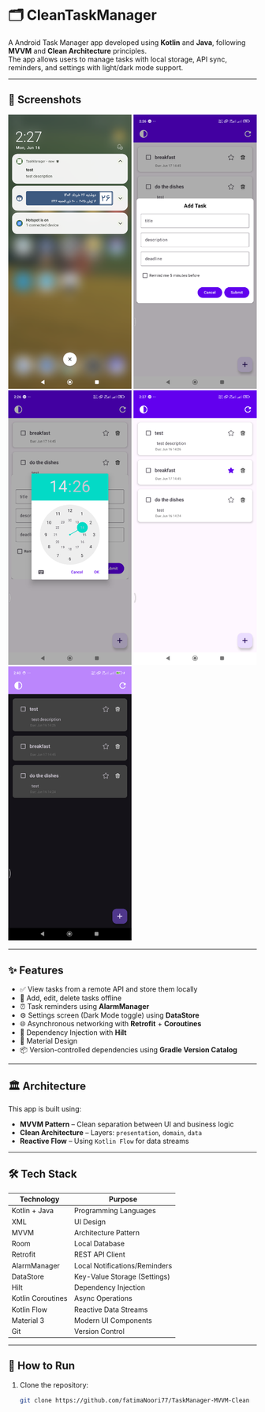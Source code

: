 # 🗂️ CleanTaskManager

A Android Task Manager app developed using **Kotlin** and **Java**, following **MVVM** and **Clean Architecture** principles.  
The app allows users to manage tasks with local storage, API sync, reminders, and settings with light/dark mode support.

---

## 📱 Screenshots

<img src="asset/img_alarm_notification.png" width="250" alt="alarm notification"/>
<img src="asset/img_add_task.png" width="250" alt="add task dialog"/>
<img src="asset/img_date_time.png" width="250" alt="set date and time to remind"/>
<img src="asset/img_task_list.png" width="250" alt="tasks list"/>
<img src="asset/img_dark_theme.png" width="250" alt="dark and light theme"/>

---

## ✨ Features

- ✅ View tasks from a remote API and store them locally
- 📝 Add, edit, delete tasks offline
- ⏰ Task reminders using **AlarmManager**
- ⚙️ Settings screen (Dark Mode toggle) using **DataStore**
- 🌐 Asynchronous networking with **Retrofit** + **Coroutines**
- 💉 Dependency Injection with **Hilt**
- 🎨 Material Design
- 📦 Version-controlled dependencies using **Gradle Version Catalog**

---

## 🏛️ Architecture

This app is built using:

- **MVVM Pattern** – Clean separation between UI and business logic
- **Clean Architecture** – Layers: `presentation`, `domain`, `data`
- **Reactive Flow** – Using `Kotlin Flow` for data streams
---

## 🛠️ Tech Stack

| Technology        | Purpose                        |
|-------------------|--------------------------------|
| Kotlin + Java     | Programming Languages          |
| XML               | UI Design                      |
| MVVM              | Architecture Pattern           |
| Room              | Local Database                 |
| Retrofit          | REST API Client                |
| AlarmManager      | Local Notifications/Reminders  |
| DataStore         | Key-Value Storage (Settings)   |
| Hilt              | Dependency Injection           |
| Kotlin Coroutines | Async Operations               |
| Kotlin Flow       | Reactive Data Streams          |
| Material 3        | Modern UI Components           |
| Git               | Version Control                |

---

## 🚀 How to Run

1. Clone the repository:
   ```bash
   git clone https://github.com/fatimaNoori77/TaskManager-MVVM-Clean
